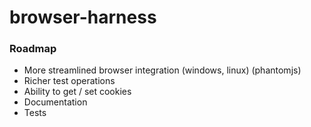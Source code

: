 browser-harness
===============

### Roadmap


* More streamlined browser integration (windows, linux) (phantomjs)
* Richer test operations
* Ability to get / set cookies
* Documentation
* Tests